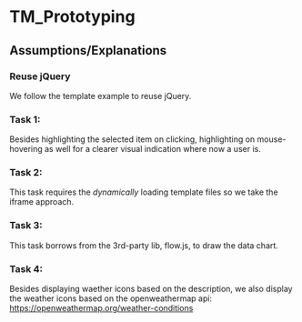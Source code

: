 # TM_Prototyping

## Assumptions/Explanations

### Reuse jQuery
We follow the template example to reuse jQuery.

### Task 1:
Besides highlighting the selected item on clicking, highlighting on mouse-hovering as well for a clearer visual indication where now a user is.

### Task 2:
This task requires the *dynamically* loading template files so we take the iframe approach.

### Task 3:
This task borrows from the 3rd-party lib, flow.js, to draw the data chart.


### Task 4:
Besides displaying waether icons based on the description, we also display the weather icons based on the openweathermap api: https://openweathermap.org/weather-conditions